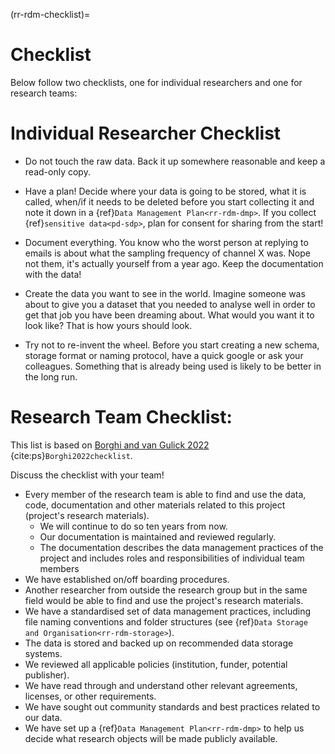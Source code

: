 (rr-rdm-checklist)=
# Checklist
Below follow two checklists, one for individual researchers and one for research teams:

# Individual Researcher Checklist

- Do not touch the raw data. 
Back it up somewhere reasonable and keep a read-only copy.

- Have a plan! 
Decide where your data is going to be stored, what it is called, when/if it needs to be deleted before you start collecting it and note it down in a {ref}`Data Management Plan<rr-rdm-dmp>`. 
If you collect {ref}`sensitive data<pd-sdp>`, plan for consent for sharing from the start!

- Document everything. 
You know who the worst person at replying to emails is about what the sampling frequency of channel X was. 
Nope not them, it's actually yourself from a year ago. 
Keep the documentation with the data!

- Create the data you want to see in the world. 
Imagine someone was about to give you a dataset that you needed to analyse well in order to get that job you have been dreaming about. 
What would you want it to look like? That is how yours should look.

- Try not to re-invent the wheel. 
Before you start creating a new schema, storage format or naming protocol, have a quick google or ask your colleagues. 
Something that is already being used is likely to be better in the long run.

# Research Team Checklist: 
This list is based on [Borghi and van Gulick 2022](https://doi.org/10.1162/99608f92.9497f68e) {cite:ps}`Borghi2022checklist`.

Discuss the checklist with your team!
  
- Every member of the research team is able to find and use the data, code, documentation and other materials related to this project (project's research materials).
    - We will continue to do so ten years from now.
    - Our documentation is maintained and reviewed regularly. 
    - The documentation describes the data management practices of the project and includes roles and responsibilities of individual team members      
- We have established on/off boarding procedures.
- Another researcher from outside the research group but in the same field would be able to find and use the project's research materials.
- We have a standardised set of data management practices, including file naming conventions and folder structures (see {ref}`Data Storage and Organisation<rr-rdm-storage>`).
- The data is stored and backed up on recommended data storage systems.
- We reviewed all applicable policies (institution, funder, potential publisher).
- We have read through and understand other relevant agreements, licenses, or other requirements.
- We have sought out community standards and best practices related to our data.
- We have set up a {ref}`Data Management Plan<rr-rdm-dmp>` to help us decide what research objects will be made publicly available.   

